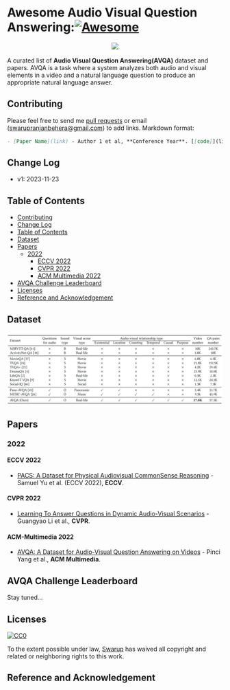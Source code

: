 # Awesome Audio Visual Question Answering:[![Awesome](https://awesome.re/badge.svg)](https://awesome.re)

<p align="center">
  <img width="250" src="https://camo.githubusercontent.com/1131548cf666e1150ebd2a52f44776d539f06324/68747470733a2f2f63646e2e7261776769742e636f6d2f73696e647265736f726875732f617765736f6d652f6d61737465722f6d656469612f6c6f676f2e737667" "Awesome!">
</p>

A curated list of **Audio Visual Question Answering(AVQA)** dataset and papers. AVQA is a task where a system analyzes both audio and visual elements in a video and a natural language question to produce an appropriate natural language answer.

## Contributing
Please feel free to send me [pull requests](https://github.com/swarupbehera/awesome-audio-visual-question-answering/pulls) or email (swarupranjanbehera@gmail.com) to add links.
Markdown format:

```markdown
- [Paper Name](link) - Author 1 et al, **Conference Year**. [[code]](link)
```

## Change Log

- v1: 2023-11-23

## Table of Contents
  * [Contributing](#contributing)
  * [Change Log](#change-log)
  * [Table of Contents](#table-of-contents)
  * [Dataset](#Dataset)
  * [Papers](#papers)
     * [2022](#2022)
        - [ECCV 2022](#ECCV-2022)
        - [CVPR 2022](#CVPR-2022)
        - [ACM Multimedia 2022](#ACM-Multimedia-2022)
  * [AVQA Challenge Leaderboard](#avqa-challenge-leaderboard)
  * [Licenses](#licenses)
  * [Reference and Acknowledgement](#reference-and-acknowledgement)

## Dataset
![AVQA Dataset Comparison](DC.png?raw=true "AVQA Dataset Comparison")
<!-- | Dataset | Number of Audios | Duration (hours) | Maximum Duration (seconds) | Average Duration (seconds) | Question-Answer Source | Language | Number of Questions | Number of Answers | Training Set Size | Validation Set Size | Test Set Size |
|---------|-----------------|------------------|----------------------------|----------------------------|-----------------------|----------|---------------------|-------------------|-------------------|---------------------|----------------|
| [ClothoAQA](https://zenodo.org/record/6473207) | 1991 | 12.44 | 30 | 21 | Crowdsourced | English | 9153 | 830 | 1174 | 344 | 473 |
| [CLEAR](https://ieee-dataport.org/open-access/clear-dataset-compositional-language-and-elementary-acoustic-reasoning) | 50000 | 3.12 | 0.4 | 0.25 | Programmatically Generated | English | 130957 | 47 | 35000 | 7500 | 7500 |
| [DAQA](https://github.com/facebookresearch/daqa) | 100000 | 2244.4 | 178.2 | 80.8 | Programmatically Generated | English | 599294 | 36 | 80000 | 10000 | 10000 | -->

## Papers

### 2022

#### ECCV 2022
- [PACS: A Dataset for Physical Audiovisual CommonSense Reasoning](https://www.ecva.net/papers/eccv_2022/papers_ECCV/papers/136970286.pdf) - Samuel Yu et al. (ECCV 2022), **ECCV**.

#### CVPR 2022
- [Learning To Answer Questions in Dynamic Audio-Visual Scenarios](https://openaccess.thecvf.com/content/CVPR2022/papers/Li_Learning_To_Answer_Questions_in_Dynamic_Audio-Visual_Scenarios_CVPR_2022_paper.pdf) - Guangyao Li et al., **CVPR**.

#### ACM-Multimedia 2022
- [AVQA: A Dataset for Audio-Visual Question Answering on Videos](https://dl.acm.org/doi/pdf/10.1145/3503161.3548291) - Pinci Yang et al., **ACM Multimedia**.

## AVQA Challenge Leaderboard
Stay tuned...

## Licenses

[![CC0](http://i.creativecommons.org/p/zero/1.0/88x31.png)](http://creativecommons.org/publicdomain/zero/1.0/)

To the extent possible under law, [Swarup](https://github.com/swarupbehera/) has waived all copyright and related or neighboring rights to this work.

## Reference and Acknowledgement
